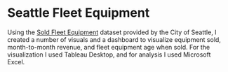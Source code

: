 # Seattle Fleet Equipment
Using the [Sold Fleet Equipment](https://data.seattle.gov/City-Business/Sold-Fleet-Equipment/y6ef-jf2w) dataset provided by the City of Seattle, I created a number of visuals and a dashboard to visualize equipment sold, month-to-month revenue, and fleet equipment age when sold. For the visualization I used Tableau Desktop, and for analysis I used Microsoft Excel.
